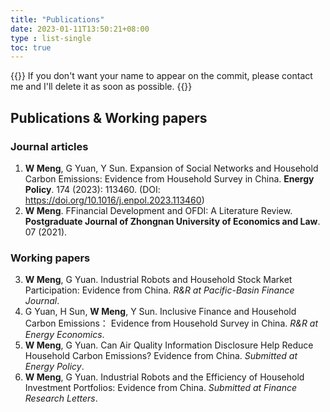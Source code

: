 ```yaml
---
title: "Publications"
date: 2023-01-11T13:50:21+08:00
type : list-single
toc: true
---
```

{{<block class="note">}}
If you don't want your name to appear on the commit, please contact me and I'll delete it as soon as possible.
{{<end>}}

## Publications & Working papers
### Journal articles
1. **W Meng**, G Yuan, Y Sun. Expansion of Social Networks and Household Carbon Emissions: Evidence from Household Survey in China. **Energy Policy**. 174 (2023): 113460. (DOI: https://doi.org/10.1016/j.enpol.2023.113460)
2. **W Meng**. FFinancial Development and OFDI: A Literature Review. **Postgraduate Journal of Zhongnan University of Economics and Law**. 07 (2021). 
### Working papers
3. **W Meng**, G Yuan. Industrial Robots and Household Stock Market Participation: Evidence from China. *R&R at Pacific-Basin Finance Journal*. 
4. G Yuan, H Sun, **W Meng**, Y Sun. Inclusive Finance and Household Carbon Emissions：
    Evidence from Household Survey in China. *R&R at Energy Economics*.
5. **W Meng**, G Yuan. Can Air Quality Information Disclosure Help Reduce Household Carbon Emissions? Evidence from China. *Submitted at Energy Policy*.
6. **W Meng**, G Yuan. Industrial Robots and the Efficiency of Household Investment Portfolios: Evidence from China. *Submitted at Finance Research Letters*.

